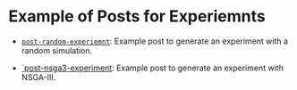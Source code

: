# Example of Posts for Experiemnts

- [`post-random-experiemnt`](./post-random-experiment.json): Example post to generate an experiment with a random simulation.

- [`post-nsga3-experiment](./post-nsga3-experiment.json): Example post to generate an experiment with NSGA-III.